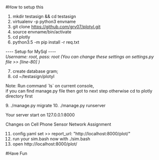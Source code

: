 #How to setup this
1. mkdir testasign && cd testasign
2. virtualenv -p python3 envname
3. git clone https://github.com/grv07/plotyl.git
4. source envname/bin/activate
5. cd plotly
6. python3.5 -m pip install -r req.txt

---- Setup for MySql ----<br>
<i>Username: root, pass: root (You can change these settings on settings.py file >> [line-80] )</i>

7. create database gram;
8. cd ~/testasign/plotyl
<p>Note: Run command `ls` on current console,<br>if you can find manage.py file then got to next step otherwise cd to plotly directory first</p>
9. ./manage.py migrate
10. ./manage.py runserver

Your server start on 127.0.0.1:8000

Changes on Cell Phone Sensor Network Assignment

11. config.yaml set >> report_url: "http://localhost:8000/plot/"
12. run your sim.bash now with ./sim.bash
13. open http://localhost:8000/plot/

#Have Fun
